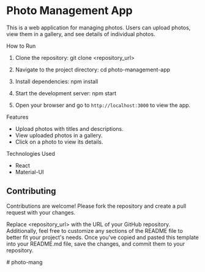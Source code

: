 # Photo Management App

This is a web application for managing photos. Users can upload photos, view them in a gallery, and see details of individual photos.

 How to Run

1. Clone the repository:
git clone <repository_url>

2. Navigate to the project directory:
cd photo-management-app


3. Install dependencies:
npm install


4. Start the development server:
npm start


5. Open your browser and go to `http://localhost:3000` to view the app.

 Features

- Upload photos with titles and descriptions.
- View uploaded photos in a gallery.
- Click on a photo to view its details.

Technologies Used

- React
- Material-UI

## Contributing

Contributions are welcome! Please fork the repository and create a pull request with your changes.


Replace <repository_url> with the URL of your GitHub repository. Additionally, feel free to customize any sections of the README file to better fit your project's needs. Once you've copied and pasted this template into your README.md file, save the changes, and commit them to your repository.






#   p h o t o - m a n g 
 
 
